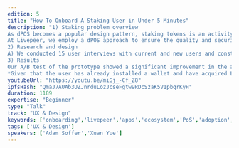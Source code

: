 ```yaml
---
edition: 5
title: "How To Onboard A Staking User in Under 5 Minutes"
description: "1) Staking problem overview
As dPOS becomes a popular design pattern, staking tokens is an activity that end users for dapps and protocols are increasingly exposed to in order to get the required network participation. Since user interfaces for dPoS is still quite new for most, we hope to help you with your own design research by sharing some of our challenges and learnings unique to designing dPoS staking applications.
At Livepeer, we employ a dPOS approach to ensure the quality and security of the video transcoding services that our platform provides. Past studies showed that it took from 30 minutes up to 3 days for new users to figure out how to stake. This led us to ask the question: how can we make the experience so intuitive that even new users can go from signing up with a wallet to staking token in under 5 minutes?
2) Research and design
A) We conducted 15 user interviews with current and new users and constructed a user journey of the current staking experience. B) Noting the pain points and feature requests from these initial talks, we then went on to do competitive analysis across 10 staking apps for prominent blockchain projects, taking inspiration from the best elements of each. C) Due to feedback about user confusion, while navigating our staking app, we asked users to card sort features on the current application to help us redesign information architecture. D) Lastly, we iteratively tested our redesign with clickable prototypes to create a brand new onboarding experience and a brand new staking platform.
3) Results
Our A/B test of the prototype showed a significant improvement in the amount of time it took for users to go from signing up to staking token. 60+% participants were able to complete the new staking prototype in under 5 minutes*!
*Given that the user has already installed a wallet and have acquired Livepeer token."
youtubeUrl: "https://youtu.be/miGj_-Cf_Z8"
ipfsHash: "QmaJ7AUAb3UZJnrduLozJcseFgtw9RDcSzaK5V1pbqrKyH"
duration: 1189
expertise: "Beginner"
type: "Talk"
track: "UX & Design"
keywords: ['onboarding','livepeer','apps','ecosystem','PoS','adoption','general']
tags: ['UX & Design']
speakers: ['Adam Soffer','Xuan Yue']
---
```

